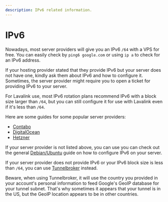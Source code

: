 ```yaml
---
description: IPv6 related information.
---
```


# IPv6

Nowadays, most server providers will give you an IPv6 `/64` with a VPS for free. You can easily check by `ping6 google.com` or using `ip a` to check for an IPv6 address.

If your hosting provider stated that they provide IPv6 but your server does not have one, kindly ask them about IPv6 and how to configure it. Sometimes, the server provider might require you to open a ticket for providing IPv6 to your server.

For Lavalink use, most IPv6 rotation plans recommend IPv6 with a block size larger than `/64`, but you can still configure it for use with Lavalink even if it's less than `/64`.

Here are some guides for some popular server providers:
- [Contabo](/docs/configuration/ipv6/contabo.md)
- [DigitalOcean](/docs/configuration/ipv6/digitalocean.md)
- [Hetzner](/docs/configuration/ipv6/hetzner.md)


If your server provider is not listed above, you can use you can check out the general [Debian/Ubuntu](/docs/configuration/ipv6/ubuntudebian.md) guide on how to configure IPv6 on your server.

If your server provider does not provide IPv6 or your IPv6 block size is less than `/64`, you can use [Tunnelbroker](/docs/configuration/ipv6/tunnelbroker.md) instead.

Beware, when using Tunnelbroker, it will use the country you provided in your account's personal information to feed Google's GeoIP database for your tunnel subnet. That's why sometimes it appears that your tunnel is in the US, but the GeoIP location appears to be in other countries.
